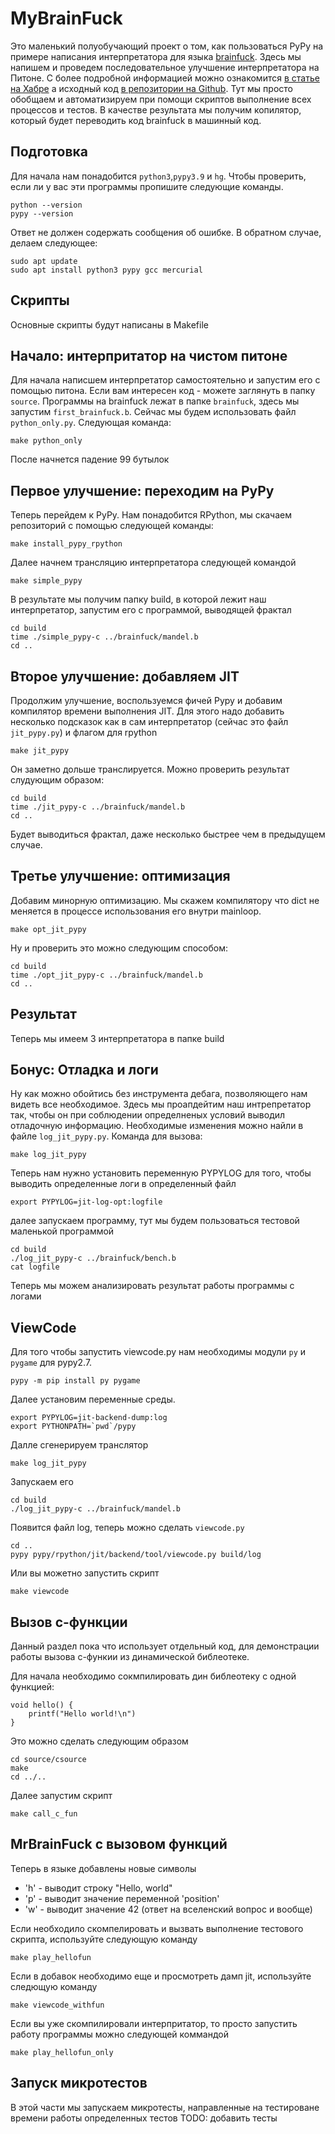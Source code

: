 # MyBrainFuck
Это маленький полуобучающий проект о том, как пользоваться PyPy на примере написания интерпрeтатора для языкa [brainfuck](https://ru.wikipedia.org/wiki/Brainfuck). Здесь мы напишем и проведем последовательное улучшение интерпретатора на Питоне. С более подробной информацией можно ознакомится [в статье на Хабре](https://habr.com/ru/post/124418/) а исходный код [в репозитории на Github](https://github.com/disjukr/pypy-tutorial-ko). Тут мы просто обобщаем и автоматизируем при помощи скриптов выполнение всех процессов и тестов. В качестве результата мы получим копилятор, который будет переводить код brainfuck в машинный код.
## Подготовка
Для начала нам понадобится `python3`,`pypy3.9` и `hg`. Чтобы проверить, если ли у вас эти программы пропишите следующие команды.
```
python --version
pypy --version
```
Ответ не должен содержать сообщения об ошибке. В обратном случае, делаем следующее:
```
sudo apt update
sudo apt install python3 pypy gcc mercurial
```
## Скрипты
Основные скрипты будут написаны в Makefile 
## Начало: интерпритатор на чистом питоне
Для начала написшем интерпретатор самостоятельно и запустим его с помощью питона. 
Если вам интересен код - можете заглянуть в папку `source`. Программы на brainfuck лежат в папке `brainfuck`, здесь мы запустим `first_brainfuck.b`.  Сейчас мы будем использовать файл `python_only.py`. Следующая команда:
```
make python_only 
```
После начнется падение 99 бутылок
## Первое улучшение: переходим на PyPy
Теперь перейдем к PyPy. Нам понадобится RPython, мы скачаем репозиторий с помощью следующей команды:
```
make install_pypy_rpython
```
Далее начнем трансляцию интерпретатора следующей командой
```
make simple_pypy
```
В результате мы получим папку build, в которой лежит наш интерпретатор, запустим его с программой, выводящей фрактал
```
cd build
time ./simple_pypy-c ../brainfuck/mandel.b 
cd ..
```
## Второе улучшение: добавляем JIT
Продолжим улучшение, воспользуемся фичей Pypy и добавим компилятор времени выполнения JIT. Для этого надо добавить несколько подсказок как в сам интерпретатор (сейчас это файл `jit_pypy.py`) и флагом для rpython
```
make jit_pypy
```
Он заметно дольше транслируется. Можно проверить результат слудующим образом:
```
cd build
time ./jit_pypy-c ../brainfuck/mandel.b 
cd ..
```
Будет выводиться фрактал, даже несколько быстрее чем в предыдущем случае.
## Третье улучшение: оптимизация
Добавим минорную оптимизацию. Мы скажем компилятору что dict не меняется в процессе использования его внутри mainloop.
```
make opt_jit_pypy
```
Ну и проверить это можно следующим способом:
```
cd build
time ./opt_jit_pypy-c ../brainfuck/mandel.b 
cd ..
```
## Результат
Теперь мы имеем 3 интерпретатора в папке build

## Бонус: Отладка и логи
Ну как можно обойтись без инструмента дебага, позволяющего нам видеть все необходимое. Здесь мы проапдейтим наш интрепретатор так, чтобы он при соблюдении определненых условий выводил отладочную информацию. Необходимые изменения можно найли в файле `log_jit_pypy.py`. Команда для вызова:
```
make log_jit_pypy
```
Теперь нам нужно установить переменную PYPYLOG для того, чтобы выводить определенные логи в определенный файл
```
export PYPYLOG=jit-log-opt:logfile 
```
далее запускаем программу, тут мы будем пользоваться тестовой маленькой программой 
```
cd build
./log_jit_pypy-c ../brainfuck/bench.b
cat logfile
```
Теперь мы можем анализировать результат работы программы с логами

## ViewCode

Для того чтобы запустить viewcode.py нам необходимы модули `py` и `pygame` для pypy2.7.
```
pypy -m pip install py pygame
```

Далее установим переменные среды.
```
export PYPYLOG=jit-backend-dump:log
export PYTHONPATH=`pwd`/pypy
```

Далле сгенерируем транслятор
```
make log_jit_pypy
```

Запускаем его
```
cd build
./log_jit_pypy-c ../brainfuck/mandel.b
```

Появится файл log, теперь можно сделать `viewcode.py`
```
cd ..
pypy pypy/rpython/jit/backend/tool/viewcode.py build/log
```

Или вы можетно запустить скрипт
```
make viewcode
```
## Вызов c-функции 
Данный раздел пока что использует отдельный код, для демонстрации работы вызова с-функии из динамической библеотеке.

Для начала необходимо сокмпилировать дин библеотеку с одной функцией:
```
void hello() {
	printf("Hello world!\n")
}
```
Это можно сделать следующим образом
```
cd source/csource
make
cd ../..
```
Далее запустим скрипт
```
make call_c_fun
```
## MrBrainFuck с вызовом функций
Теперь в языке добавлены новые символы
 * 'h' - выводит строку "Hello, world"
 * 'p' - выводит значение переменной 'position'
 * 'w' - выводит значение 42 (ответ на вселенский вопрос и вообще)

Если необходило скомпелировать и вызвать выполнение тестового скрипта, используйте следующую команду
```
make play_hellofun
```
Если в добавок необходимо еще и просмотреть дамп jit, используйте следющую команду
```
make viewcode_withfun
```
Если вы уже скомпилировали интерпритатор, то просто запустить работу программы можно следующей коммандой
```
make play_hellofun_only
```

## Запуск микротестов
В этой части мы запускаем микротесты, направленные на тестироване времени работы определенных тестов
TODO: добавить тесты
